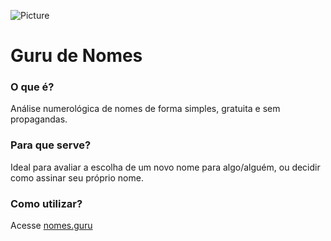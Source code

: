 ![Picture](http://nomes.guru/images/logo128.4cf5cccc.png)

# Guru de Nomes #

### O que é? ###
Análise numerológica de nomes de forma simples, gratuita e sem propagandas.

### Para que serve? ###
Ideal para avaliar a escolha de um novo nome para algo/alguém, ou decidir como assinar seu próprio nome.

### Como utilizar? ###
Acesse [nomes.guru](http://carlosrobertofreire.github.io/nomes.guru/#/)
